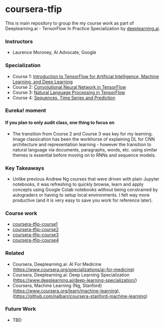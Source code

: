 # coursera-tfip 

This is main repository to group the my course work as part of Deeplearning.ai - TensorFlow In Practice Specialization by [deeplearning.ai](https://www.coursera.org/specializations/tensorflow-in-practice).

### Instructors
- Laurence Moroney, AI Advocate, Google

### Specialization
- Course 1:  [Introduction to TensorFlow for Artificial Intelligence, Machine Learning, and Deep Learning](https://www.coursera.org/learn/introduction-tensorflow)
- Course 2:  [Convolutional Neural Network in TensorFlow](https://www.coursera.org/learn/convolutional-neural-networks-tensorflow)
- Course 3:  [Natural Language Processing in TensorFlow](https://www.coursera.org/learn/natural-language-processing-tensorflow)
- Course 4:  [Sequences, Time Series and Prediction](https://www.coursera.org/learn/tensorflow-sequences-time-series-and-prediction)

### Eureka! moment
#### If you plan to only audit class, one thing to focus on
* The transition from Course 2 and Course 3 was key for my learning.  Image classication has been the workhorse of explaining DL for CNN architecture and representation learning - however the transition to natural language via documents, paragraphs, words, etc. using similar themes is essential before moving on to RNNs and sequence models.

### Key Takeaways
* Unlike previous Andrew Ng courses that were driven with plain Jupyter notebooks, it was refreshing to quickly browse, learn and apply concepts using Google Colab notebooks without being constrained by autograders or having to setup local environments.  I felt way more productive (and it is very easy to save you work for reference later).

### Course work
* [coursera-tfip-course1](https://github.com/nalbarr/coursera-tfip-course1)
* [coursera-tfip-course2](https://github.com/nalbarr/coursera-tfip-course2)
* [coursera-tfip-course3](https://github.com/nalbarr/coursera-tfip-course3)
* [coursera-tfip-course4](https://github.com/nalbarr/coursera-tfip-course4)


### Related
* Coursera, Deeplearning.ai: AI For Medicine (https://www.coursera.org/specializations/ai-for-medicine)
* Coursera, Deeplearning.ai: Deep Learning Specialization (https://www.deeplearning.ai/deep-learning-specialization/)
* Coursera, Machine Learning (Ng, Stanford) (https://www.coursera.org/learn/machine-learning), (https://github.com/nalbarr/coursera-stanford-machine-learning)

### Future Work
* TBD
